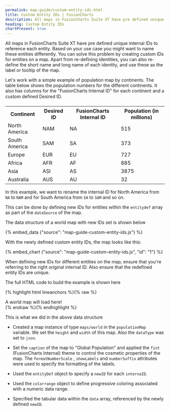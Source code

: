 ```yaml
---
permalink: map-guide/custom-entity-ids.html
title: Custom Entity IDs | FusionCharts
description: All maps in FusionCharts Suite XT have pre defined unique internal IDs to reference each entity
heading: Custom Entity IDs
chartPresent: true
---
```


All maps in FusionCharts Suite XT have pre defined unique internal IDs to reference each entity. Based on your use case you might want to name these entities differently. You can solve this problem by creating custom IDs for entities on a map. Apart from re-defining identities, you can also re-define the short name and long name of each identity, and use these as the label or tooltip of the map.

Let's work with a simple example of population map by continents. The table below shows the population numbers for the different continents. It also has columns for the "FusionCharts Internal ID" for each continent and a custom defined Desired ID.

<table>
  <tr>
    <th>Continent </th>
    <th>Desired ID</th>
    <th>FusionCharts Internal ID</th>
    <th>Population (in millions)</th>
  </tr>
  <tr>
    <td>North America </td>
    <td>NAM</td>
    <td>NA</td>
    <td>515</td>
  </tr>
  <tr>
    <td>South America</td>
    <td>SAM</td>
    <td>SA</td>
    <td>373</td>
  </tr>
  <tr>
    <td>Europe</td>
    <td>EUR</td>
    <td>EU</td>
    <td>727</td>
  </tr>
  <tr>
    <td>Africa</td>
    <td>AFR</td>
    <td>AF</td>
    <td>885</td>
  </tr>
  <tr>
    <td>Asia</td>
    <td>ASI</td>
    <td>AS</td>
    <td>3875</td>
  </tr>
  <tr>
    <td>Australia</td>
    <td>AUS</td>
    <td>AU</td>
    <td>32</td>
  </tr>
</table>


In this example, we want to rename the internal ID for North America from `NA` to `NAM` and for South America from `SA` to `SAM` and so on.

This can be done by defining new IDs for entities within the `entitydef` array as part of the `dataSource` of the map.

The data structure of a world map with new IDs set is shown below

{% embed_data {"source": "map-guide-custom-entity-ids.js"} %}

With the newly defined custom entity IDs, the map looks like this:

{% embed_chart {"source": "map-guide-custom-entity-ids.js", "id": "1"} %}

<p class="text-info">When defining new IDs for different entities on the map, ensure that you're referring to the right original internal ID. Also ensure that the redefined entity IDs are unique.</p>

The full HTML code to build the example is shown here

{% highlight html lineanchors %}{% raw %}
<html>
<head>
    <title>A Data Driven Map</title>
    <script type="text/javascript" src="fusioncharts/fusioncharts.js"></script>
    <script type="text/javascript" src="fusioncharts/themes/fusioncharts.theme.fint.js"></script>
<script>
FusionCharts.ready(function() {
    var populationMap = new FusionCharts({
        type: 'maps/world',
        renderAt: 'chart-container',
        width: '600',
        height: '400',
        dataFormat: 'json',
        dataSource: {
            "chart": {
                "caption": "Global Population",
                "theme": "fint",
                "formatNumberScale": "0",
                "numberSuffix": "M",
                "showLabels": "1",
                "useSNameInToolTip": "1",
                "useSNameInLabels": "1"
            },
            "entityDef": [{
                "internalId": "NA",
                "newId": "NAM"
            }, {
                "internalId": "SA",
                "newId": "SAM"
            }, {
                "internalId": "EU",
                "newId": "EUR"
            }, {
                "internalId": "AS",
                "newId": "ASI"
            }, {
                "internalId": "AF",
                "newId": "AFR"
            }, {
                "internalId": "AU",
                "newId": "AUS"
            }],
            "colorrange": {
                "color": [{
                    "minvalue": "0",
                    "maxvalue": "100",
                    "code": "#D0DFA3",
                    "displayValue": "< 100M"
                }, {
                    "minvalue": "100",
                    "maxvalue": "500",
                    "code": "#B0BF92",
                    "displayValue": "100-500M"
                }, {
                    "minvalue": "500",
                    "maxvalue": "1000",
                    "code": "#91AF64",
                    "displayValue": "500M-1B"
                }, {
                    "minvalue": "1000",
                    "maxvalue": "5000",
                    "code": "#A9FF8D",
                    "displayValue": "> 1B"
                }]
            },
            "data": [{
                "id": "NAM",
                "value": "515"
            }, {
                "id": "SAM",
                "value": "373"
            }, {
                "id": "ASI",
                "value": "3875"
            }, {
                "id": "EUR",
                "value": "727"
            }, {
                "id": "AFR",
                "value": "885"
            }, {
                "id": "AUS",
                "value": "32"
            }]
        }
    }).render();
});
</script>
</head>
<body>
    <div id="chart-container">A world map will load here!</div>
</body>
</html>
{% endraw %}{% endhighlight %}

This is what we did in the above data structure

* Created a map instance of type `maps/world` in the `populationMap` variable. We set the `height` and `width` of this map. Also the `dataType` was set to `json`.

* Set the `caption` of the map to "Global Population" and applied the `fint` (FusionCharts Internal) theme to control the cosmetic properties of the map. The `formatNumberScale` , `showLabels` and `numberSuffix` attributes were used to specify the formatting of the labels.

* Used the `entityDef` object to specify a `newID` for each `internaID`.

* Used the `colorrange` object to define progressive coloring associated with a numeric data range.

* Specified the tabular data within the `data` array, referenced by the newly defined  `newID`.
